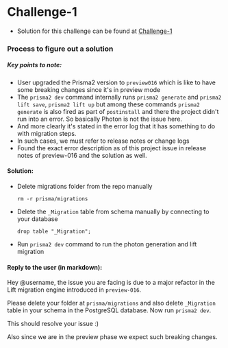 # Challenge-1

* Solution for this challenge can be found at [Challenge-1](https://github.com/devendradhanal/support-challenge-1)

### Process to figure out a solution

##### Key points to note:
- User upgraded the Prisma2 version to `preview016` which is like to have some breaking changes since it's in preview mode
- The `prisma2 dev` command internally runs `prisma2 generate` and `prisma2 lift save`, `prisma2 lift up` but among these commands `prisma2 generate` is also fired as part of `postinstall` and there the project didn't run into an error. So basically Photon is not the issue here. 
- And more clearly it's stated in the error log that it has something to do with migration steps.
- In such cases, we must refer to release notes or change logs
- Found the exact error description as of this project issue in release notes of preview-016 and the solution as well.

#### Solution:
- Delete migrations folder from the repo manually

    `rm -r prisma/migrations`

- Delete the `_Migration` table from schema manually by connecting to your database

    `drop table "_Migration";`

- Run `prisma2 dev` command to run the photon generation and lift migration


#### Reply to the user (in markdown):

Hey @username, the issue you are facing is due to a major refactor in the Lift migration engine introduced in `preview-016`.

Please delete your folder at `prisma/migrations` and also delete `_Migration` table in your schema in the PostgreSQL database. Now run `prisma2 dev`.

This should resolve your issue :)

Also since we are in the preview phase we expect such breaking changes.
